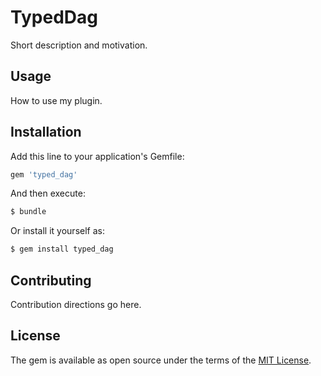 # TypedDag
Short description and motivation.

## Usage
How to use my plugin.

## Installation
Add this line to your application's Gemfile:

```ruby
gem 'typed_dag'
```

And then execute:
```bash
$ bundle
```

Or install it yourself as:
```bash
$ gem install typed_dag
```

## Contributing
Contribution directions go here.

## License
The gem is available as open source under the terms of the [MIT License](http://opensource.org/licenses/MIT).
